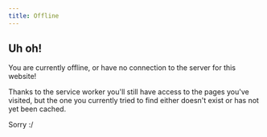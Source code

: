 ```yaml
---
title: Offline
---
```


## Uh oh!

You are currently offline, or have no connection to the server for this website!

Thanks to the service worker you'll still have access to the pages you've visited, but the one you currently tried to find either doesn't exist or has not yet been cached.

Sorry :/
